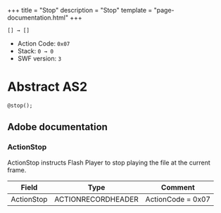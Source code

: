 +++
title = "Stop"
description = "Stop"
template = "page-documentation.html"
+++

```
[] → []
```

- Action Code: `0x07`
- Stack: `0 → 0`
- SWF version: `3`

# Abstract AS2

```
@stop();
```

## Adobe documentation

### ActionStop

ActionStop instructs Flash Player to stop playing the file at the current frame.

| Field           | Type               | Comment           |
|-----------------|--------------------|-------------------|
| ActionStop      | ACTIONRECORDHEADER | ActionCode = 0x07 |
